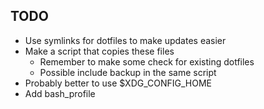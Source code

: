 ## TODO

* Use symlinks for dotfiles to make updates easier
* Make a script that copies these files
    * Remember to make some check for existing dotfiles
    * Possible include backup in the same script
* Probably better to use $XDG_CONFIG_HOME
* Add bash_profile


